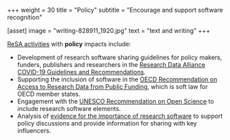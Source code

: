 +++
weight = 30
title = "Policy"
subtitle = "Encourage and support software recognition"

[asset]
  image = "writing-828911_1920.jpg"
  text = "text and writing"
+++

[ReSA activities](https://www.researchsoft.org/taskforces/) with **policy** impacts include:

* Development of research software sharing guidelines for policy makers, funders, publishers and researchers in the [Research Data Alliance COVID-19 Guidelines and Recommendations](https://www.rd-alliance.org/group/rda-covid19-rda-covid19-omics-rda-covid19-epidemiology-rda-covid19-clinical-rda-covid19-1).
* Supporting the inclusion of software in the [OECD Recommendation on Access to Research Data from Public Funding](https://www.oecd.org/sti/recommendation-access-to-research-data-from-public-funding.htm), which is soft law for OECD member states.
* Engagement with the [UNESCO Recommendation on Open Science](https://en.unesco.org/science-sustainable-future/open-science/consultation) to include research software elements.
* Analysis of [evidence for the importance of research software](https://www.researchsoft.org/taskforces/) to support policy discussions and provide information for sharing with key influencers.
